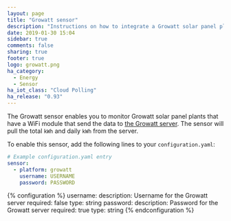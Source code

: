 ```yaml
---
layout: page
title: "Growatt sensor"
description: "Instructions on how to integrate a Growatt solar panel plant into Home Assistant."
date: 2019-01-30 15:04
sidebar: true
comments: false
sharing: true
footer: true
logo: growatt.png
ha_category:
  - Energy
  - Sensor
ha_iot_class: "Cloud Polling"
ha_release: "0.93"
---
```


The Growatt sensor enables you to monitor Growatt solar panel plants that have a WiFi module that send the data to [the Growatt server](https://server.growatt.com). The sensor will pull the total `kWh` and daily `kWh` from the server.

To enable this sensor, add the following lines to your `configuration.yaml`:

```yaml
# Example configuration.yaml entry
sensor:
  - platform: growatt
    username: USERNAME
    password: PASSWORD
```

{% configuration %}
username:
  description: Username for the Growatt server
  required: false
  type: string
password:
  description: Password for the Growatt server
  required: true
  type: string
{% endconfiguration %}

